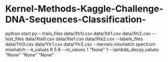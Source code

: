 # Kernel-Methods-Kaggle-Challenge-DNA-Sequences-Classification-


python start.py 
--train_files data/Xtr0.csv data/Xtr1.csv data/Xtr2.csv 
--test_files data/Xte0.csv data/Xte1.csv data/Xte2.csv
--labels_files data/Ytr0.csv data/Ytr1.csv data/Ytr2.csv
--kernels mismatch spectrum mismatch 
--k_values 6 5 6 
--m_values 1 "None" 1 
--lambda_decay_values "None" "None" "None"


